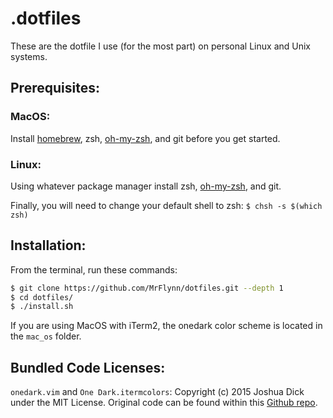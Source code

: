 # .dotfiles
These are the dotfile I use (for the most part) on personal Linux and Unix systems. 

## Prerequisites:
### MacOS:
Install [homebrew](https://brew.sh), zsh, [oh-my-zsh](https://github.com/robbyrussell/oh-my-zsh), 
and git before you get started.

### Linux:
Using whatever package manager install zsh, [oh-my-zsh](https://github.com/robbyrussell/oh-my-zsh), 
and git.


Finally, you will need to change your default shell to zsh:
`$ chsh -s $(which zsh)`

## Installation:
From the terminal, run these commands:
```bash
$ git clone https://github.com/MrFlynn/dotfiles.git --depth 1
$ cd dotfiles/
$ ./install.sh
```

If you are using MacOS with iTerm2, the onedark color scheme is located in the `mac_os` folder.

## Bundled Code Licenses:
`onedark.vim` and `One Dark.itermcolors`: Copyright (c) 2015 Joshua Dick under the MIT License.
Original code can be found within this [Github repo](https://github.com/joshdick/onedark.vim).
